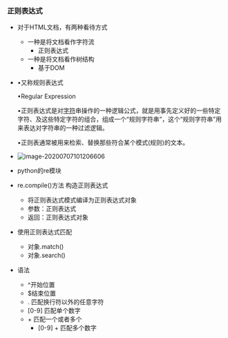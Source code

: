 ### 正则表达式

- 对于HTML文档，有两种看待方式

  - 一种是将文档看作字符流
    - 正则表达式
  - 一种是将文档看作树结构
    - 基于DOM

- •又称规则表达式

  •Regular Expression

  •正则表达式是对[字符](http://baike.baidu.com/view/263416.htm)串操作的一种逻辑公式，就是用事先定义好的一些特定字符、及这些特定字符的组合，组成一个“规则字符串”，这个“规则字符串”用来表达对字符串的一种过滤逻辑。

  •正则表通常被用来检索、替换那些符合某个模式(规则)的文本。

- ![image-20200707101206606](C:\Users\hconh\AppData\Roaming\Typora\typora-user-images\image-20200707101206606.png)

- python的re模块

- re.compile()方法   构造正则表达式

  - 将正则表达式模式编译为正则表达式对象
  - 参数：正则表达式
  - 返回：正则表达式对象

- 使用正则表达式匹配

  - 对象.match()
  - 对象.search()

- 语法

  - ^开始位置
  - $结束位置
  - .  匹配换行符以外的任意字符
  - [0-9] 匹配单个数字
  - \+  匹配一个或者多个
    - [0-9] \+ 匹配多个数字

